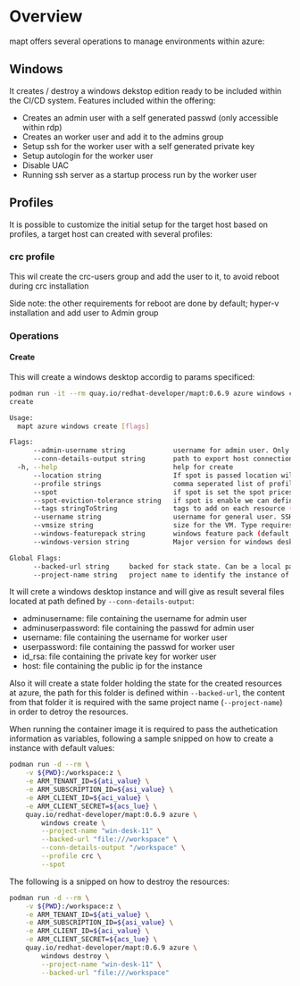 # Overview

mapt offers several operations to manage environments within azure:

## Windows

It creates / destroy a windows dekstop edition ready to be included within the CI/CD system. Features included within the offering:

* Creates an admin user with a self generated passwd (only accessible within rdp)
* Creates an worker user and add it to the admins group
* Setup ssh for the worker user with a self generated private key
* Setup autologin for the worker user  
* Disable UAC  
* Running ssh server as a startup process run by the worker user

## Profiles

It is possible to customize the initial setup for the target host based on profiles, a target host can created with several profiles:

### crc profile

This wil create the crc-users group and add the user to it, to avoid reboot during crc installation 

Side note: the other requirements for reboot are done by default; hyper-v installation and add user to Admin group

### Operations

#### Create

This will create a windows desktop accordig to params specificed:

```bash
podman run -it --rm quay.io/redhat-developer/mapt:0.6.9 azure windows create -h
create

Usage:
  mapt azure windows create [flags]

Flags:
      --admin-username string            username for admin user. Only rdp accessible within generated password (default "rhqpadmin")
      --conn-details-output string       path to export host connection information (host, username and privateKey)
  -h, --help                             help for create
      --location string                  If spot is passed location will be calculated based on spot results. Otherwise localtion will be used to create resources. (default "West US")
      --profile strings                  comma seperated list of profiles to apply on the target machine. Profiles available: crc
      --spot                             if spot is set the spot prices across all regions will be cheked and machine will be started on best spot option (price / eviction)
      --spot-eviction-tolerance string   if spot is enable we can define the minimum tolerance level of eviction. Allowed value are: lowest, low, medium, high or highest (default "lowest")
      --tags stringToString              tags to add on each resource (--tags name1=value1,name2=value2) (default [])
      --username string                  username for general user. SSH accessible + rdp with generated password (default "rhqp")
      --vmsize string                    size for the VM. Type requires to allow nested virtualization (default "Standard_D8s_v5")
      --windows-featurepack string       windows feature pack (default "23h2-pro")
      --windows-version string           Major version for windows desktop 10 or 11 (default "11")

Global Flags:
      --backed-url string     backed for stack state. Can be a local path with format file:///path/subpath or s3 s3://existing-bucket
      --project-name string   project name to identify the instance of the stack
```

It will crete a windows desktop instance and will give as result several files located at path defined by `--conn-details-output`:

* adminusername: file containing the username for admin user
* adminuserpassword: file containing the passwd for admin user
* username: file containing the username for worker user
* userpassword: file containing the passwd for worker user
* id_rsa: file containing the private key for worker user
* host: file containing the public ip for the instance  

Also it will create a state folder holding the state for the created resources at azure, the path for this folder is defined within `--backed-url`, the content from that folder it is required with the same project name (`--project-name`) in order to detroy the resources.

When running the container image it is required to pass the authetication information as variables, following a sample snipped on how to create
a instance with default values:

```bash
podman run -d --rm \
    -v ${PWD}:/workspace:z \
    -e ARM_TENANT_ID=${ati_value} \
    -e ARM_SUBSCRIPTION_ID=${asi_value} \
    -e ARM_CLIENT_ID=${aci_value} \
    -e ARM_CLIENT_SECRET=${acs_lue} \
    quay.io/redhat-developer/mapt:0.6.9 azure \
        windows create \
        --project-name "win-desk-11" \
        --backed-url "file:///workspace" \
        --conn-details-output "/workspace" \
        --profile crc \
        --spot
```

The following is a snipped on how to destroy the resources:

```bash
podman run -d --rm \
    -v ${PWD}:/workspace:z \
    -e ARM_TENANT_ID=${ati_value} \
    -e ARM_SUBSCRIPTION_ID=${asi_value} \
    -e ARM_CLIENT_ID=${aci_value} \
    -e ARM_CLIENT_SECRET=${acs_lue} \
    quay.io/redhat-developer/mapt:0.6.9 azure \
        windows destroy \
        --project-name "win-desk-11" \
        --backed-url "file:///workspace"
```
